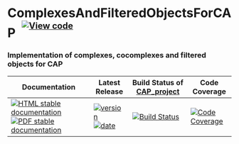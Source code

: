 <!-- BEGIN HEADER -->
# ComplexesAndFilteredObjectsForCAP&ensp;<sup><sup>[![View code][code-img]][code-url]</sup></sup>

### Implementation of complexes, cocomplexes and filtered objects for CAP

| Documentation | Latest Release | Build Status of [CAP_project](/../../) | Code Coverage |
| ------------- | -------------- | ------------ | ------------- |
| [![HTML stable documentation][html-img]][html-url] [![PDF stable documentation][pdf-img]][pdf-url] | [![version][version-img]][version-url] [![date][date-img]][date-url] | [![Build Status][tests-img]][tests-url] | [![Code Coverage][codecov-img]][codecov-url] |

<!-- END HEADER -->
<!-- BEGIN FOOTER -->
[html-img]: https://img.shields.io/badge/🔗%20HTML-stable-blue.svg
[html-url]: https://homalg-project.github.io/CAP_project/ComplexesAndFilteredObjectsForCAP/doc/chap0_mj.html

[pdf-img]: https://img.shields.io/badge/🔗%20PDF-stable-blue.svg
[pdf-url]: https://homalg-project.github.io/CAP_project/ComplexesAndFilteredObjectsForCAP/download_pdf.html

[version-img]: https://img.shields.io/endpoint?url=https://homalg-project.github.io/CAP_project/ComplexesAndFilteredObjectsForCAP/badge_version.json&label=🔗%20version&color=yellow
[version-url]: https://homalg-project.github.io/CAP_project/ComplexesAndFilteredObjectsForCAP/view_release.html

[date-img]: https://img.shields.io/endpoint?url=https://homalg-project.github.io/CAP_project/ComplexesAndFilteredObjectsForCAP/badge_date.json&label=🔗%20released%20on&color=yellow
[date-url]: https://homalg-project.github.io/CAP_project/ComplexesAndFilteredObjectsForCAP/view_release.html

[tests-img]: https://github.com/homalg-project/CAP_project/workflows/Tests/badge.svg?branch=master
[tests-url]: https://github.com/homalg-project/CAP_project/actions?query=workflow%3ATests+branch%3Amaster

[codecov-img]: https://codecov.io/gh/homalg-project/CAP_project/branch/master/graph/badge.svg?flag=ComplexesAndFilteredObjectsForCAP
[codecov-url]: https://codecov.io/gh/homalg-project/CAP_project/tree/master/ComplexesAndFilteredObjectsForCAP

[code-img]: https://img.shields.io/badge/-View%20code-blue?logo=github
[code-url]: https://github.com/homalg-project/CAP_project/tree/master/ComplexesAndFilteredObjectsForCAP#top
<!-- END FOOTER -->
